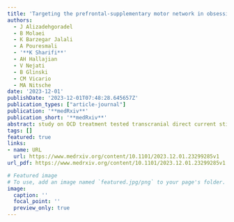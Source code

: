 ```yaml
---
title: 'Targeting the prefrontal-supplementary motor network in obsessive-compulsive disorder with intensified electrical stimulation in two dosages: A randomized, controlled trial'
authors:
  - J Alizadehgoradel
  - B Molaei
  - K Barzegar Jalali
  - A Pouresmali
  - '**K Sharifi**'
  - AH Hallajian
  - V Nejati
  - B Glinski
  - CM Vicario
  - MA Nitsche
date: '2023-12-01'
publishDate: '2023-12-01T07:48:28.645657Z'
publication_types: ["article-journal"]
publication: '**medRxiv**'
publication_short: '**medRxiv**'
abstract: study on OCD treatment tested transcranial direct current stimulation (tDCS) on 39 patients, comparing sham, 1-mA, and 2-mA intensities. The 2-mA stimulation significantly improved OCD symptoms, anxiety, depression, and cognitive functions, while 1-mA showed milder benefits. The study suggests intensified tDCS, especially at 2-mA, as a promising approach for OCD therapy.
tags: []
featured: true
links:
- name: URL
  url: https://www.medrxiv.org/content/10.1101/2023.12.01.23299285v1
url_pdf: https://www.medrxiv.org/content/10.1101/2023.12.01.23299285v1.full.pdf

# Featured image
# To use, add an image named `featured.jpg/png` to your page's folder. 
image:
  caption: ''
  focal_point: ''
  preview_only: true
---
```

